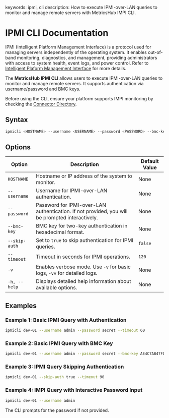 keywords: ipmi, cli
description: How to execute IPMI-over-LAN queries to monitor and manage remote servers with MetricsHub IMPI CLI.

# IPMI CLI Documentation

IPMI (Intelligent Platform Management Interface) is a protocol used for managing servers independently of the operating system. It enables out-of-band monitoring, diagnostics, and management, providing administrators with access to system health, event logs, and power control. Refer to [Intelligent Plaform Management Interface](https://en.wikipedia.org/wiki/Intelligent_Platform_Management_Interface) for more details.

The **MetricsHub IPMI CLI** allows users to execute IPMI-over-LAN queries to monitor and manage remote servers. It supports authentication via username/password and BMC keys.

Before using the CLI, ensure your platform supports IMPI monitoring by checking the [Connector Directory](https://metricshub.com/docs/latest/metricshub-connectors-directory.html).

## Syntax

```bash
ipmicli <HOSTNAME> --username <USERNAME> --password <PASSWORD> --bmc-key <KEY> --timeout <TIMEOUT> --skip-auth <BOOLEAN>
```

## Options

| Option        | Description                                                                                     | Default Value |
| ------------- | ----------------------------------------------------------------------------------------------- | ------------- |
| `HOSTNAME`    | Hostname or IP address of the system to monitor.                                                | None          |
| `--username`  | Username for IPMI-over-LAN authentication.                                                      | None          |
| `--password`  | Password for IPMI-over-LAN authentication. If not provided, you will be prompted interactively. | None          |
| `--bmc-key`   | BMC key for two-key authentication in hexadecimal format.                                       | None          |
| `--skip-auth` | Set to `true` to skip authentication for IPMI queries.                                          | `false`       |
| `--timeout`   | Timeout in seconds for IPMI operations.                                                         | `120`         |
| `-v`          | Enables verbose mode. Use `-v` for basic logs, `-vv` for detailed logs.                         | None          |
| `-h, --help`  | Displays detailed help information about available options.                                     | None          |

## Examples

### Example 1: Basic IPMI Query with Authentication

```bash
ipmicli dev-01 --username admin --password secret --timeout 60
```

### Example 2: Basic IPMI Query with BMC Key

```bash
ipmicli dev-01 --username admin --password secret --bmc-key AE4C7AB47FD --timeout 120
```

### Example 3: IPMI Query Skipping Authentication

```bash
ipmicli dev-01 --skip-auth true --timeout 90
```

### Example 4: IMPI Query with Interactive Password Input

```bash
ipmicli dev-01 --username admin
```

The CLI prompts for the password if not provided.
